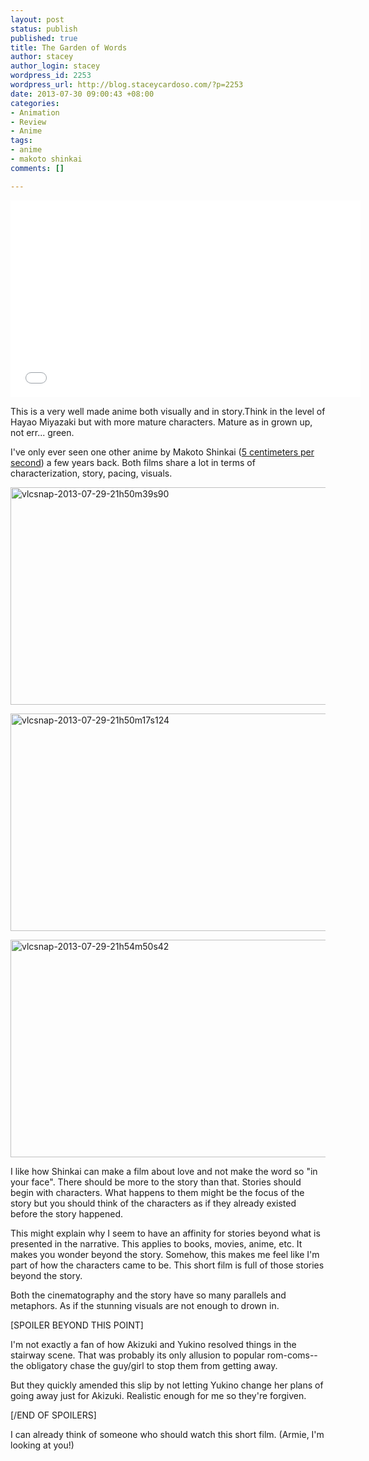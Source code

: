 ```yaml
--- 
layout: post
status: publish
published: true
title: The Garden of Words
author: stacey
author_login: stacey
wordpress_id: 2253
wordpress_url: http://blog.staceycardoso.com/?p=2253
date: 2013-07-30 09:00:43 +08:00
categories: 
- Animation
- Review
- Anime
tags: 
- anime
- makoto shinkai
comments: []

---
```

<iframe src="//www.youtube.com/embed/FMabhvDoolc" height="315" width="560" allowfullscreen="" frameborder="0"></iframe>

This is a very well made anime both visually and in story.Think in the level of Hayao Miyazaki but with more mature characters. Mature as in grown up, not err... green.

I've only ever seen one other anime by Makoto Shinkai (<a href="http://www.youtube.com/watch?v=1o6sZ8K3Vy0" target="_blank">5 centimeters per second</a>) a few years back. Both films share a lot in terms of characterization, story, pacing, visuals.

<a href="http://blog.staceycardoso.com/wp-content/uploads/2013/07/vlcsnap-2013-07-29-21h50m39s90.png"><img class="aligncenter size-large wp-image-2260" alt="vlcsnap-2013-07-29-21h50m39s90" src="http://blog.staceycardoso.com/wp-content/uploads/2013/07/vlcsnap-2013-07-29-21h50m39s90-1024x576.png" width="620" height="348" /></a>

<a href="http://blog.staceycardoso.com/wp-content/uploads/2013/07/vlcsnap-2013-07-29-21h50m17s124.png"><img class="aligncenter size-large wp-image-2261" alt="vlcsnap-2013-07-29-21h50m17s124" src="http://blog.staceycardoso.com/wp-content/uploads/2013/07/vlcsnap-2013-07-29-21h50m17s124-1024x576.png" width="620" height="348" /></a>

<a href="http://blog.staceycardoso.com/wp-content/uploads/2013/07/vlcsnap-2013-07-29-21h54m50s42.png"><img class="aligncenter size-large wp-image-2262" alt="vlcsnap-2013-07-29-21h54m50s42" src="http://blog.staceycardoso.com/wp-content/uploads/2013/07/vlcsnap-2013-07-29-21h54m50s42-1024x576.png" width="620" height="348" /></a>


I like how Shinkai can make a film about love and not make the word so "in your face". There should be more to the story than that. Stories should begin with characters. What happens to them might be the focus of the story but you should think of the characters as if they already existed before the story happened.

This might explain why I seem to have an affinity for stories beyond what is presented in the narrative. This applies to books, movies, anime, etc. It makes you wonder beyond the story. Somehow, this makes me feel like I'm part of how the characters came to be. This short film is full of those stories beyond the story.

Both the cinematography and the story have so many parallels and metaphors. As if the stunning visuals are not enough to drown in.

[SPOILER BEYOND THIS POINT]

I'm not exactly a fan of how Akizuki and Yukino resolved things in the stairway scene. That was probably its only allusion to popular rom-coms--the obligatory chase the guy/girl to stop them from getting away.

But they quickly amended this slip by not letting Yukino change her plans of going away just for Akizuki. Realistic enough for me so they're forgiven.

[/END OF SPOILERS]

I can already think of someone who should watch this short film. (Armie, I'm looking at you!)

